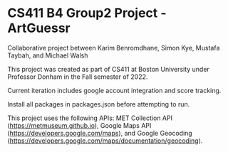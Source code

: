 # CS411 B4 Group2 Project - ArtGuessr

Collaborative project between Karim Benromdhane, Simon Kye, Mustafa Taybah, and Michael Walsh

This project was created as part of CS411 at Boston University under Professor Donham in the Fall semester of 2022.

Current iteration includes google account integration and score tracking.

Install all packages in packages.json before attempting to run.

This project uses the following APIs: MET Collection API (https://metmuseum.github.io), Google Maps API (https://developers.google.com/maps), and Google Geocoding (https://developers.google.com/maps/documentation/geocoding).


